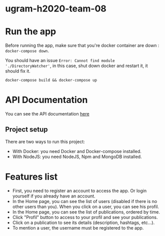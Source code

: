 # ugram-h2020-team-08

# Run the app

Before running the app, make sure that you're docker container are down : `docker-compose down`.

You should have an issue `Error: Cannot find module './DirectoryWatcher'`, in this case, shut down docker and restart it, it should fix it.

`docker-compose build && docker-compose up`

# API Documentation

You can see the API documentation [here](https://github.com/GLO3112-classrooms/ugram-h2020-team-08/wiki/API-Documentation)

## Project setup
There are two ways to run this project:
- With Docker: you need Docker and Docker-compose installed.
- With NodeJS: you need NodeJS, Npm and MongoDB installed.

# Features list

* First, you need to register an account to access the app. Or login yourself if you already have an account.
* In the Home page, you can see the list of users (disabled if there is no other users than you). When you click on a user, you can see his profil.
* In the Home page, you can see the list of publications, ordered by time.
* Click "Profil" button to access to your profil and see your publications.
* Click on a publication to see its details (description, hashtags, etc...).
* To mention a user, the username must be registered to the app.
